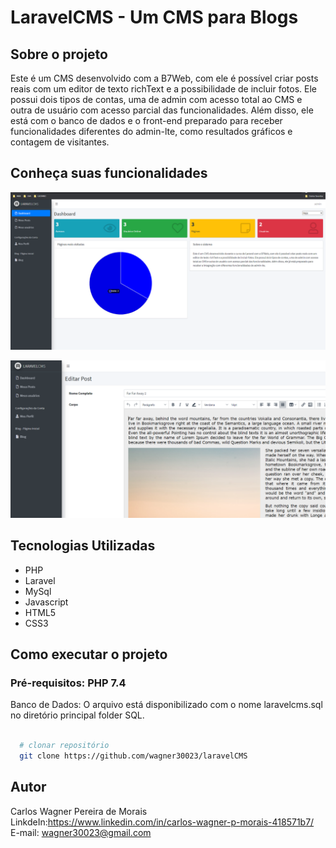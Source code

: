# LaravelCMS - Um CMS para Blogs

## Sobre o projeto

Este é um CMS desenvolvido com a B7Web, com ele é possível criar posts reais com um editor de texto richText e a possibilidade de incluir fotos. Ele possui dois tipos de contas, uma de admin com acesso total ao CMS e outra de usuário com acesso parcial das funcionalidades. Além disso, ele está com o banco de dados e o front-end preparado para receber funcionalidades diferentes do admin-lte, como resultados gráficos e contagem de visitantes. 

## Conheça suas funcionalidades

![dashboard](https://github.com/moraes-luciano/assets/blob/main/laravel1.png)

![textEditor](https://github.com/moraes-luciano/assets/blob/main/laravel2.png)

## Tecnologias Utilizadas
- PHP 
- Laravel
- MySql
- Javascript
- HTML5
- CSS3


## Como executar o projeto

### Pré-requisitos: PHP 7.4

Banco de Dados: O arquivo está disponibilizado com o nome laravelcms.sql no diretório principal folder SQL.


```bash

  # clonar repositório
  git clone https://github.com/wagner30023/laravelCMS

```
## Autor

  Carlos Wagner Pereira de Morais
  \
  LinkdeIn:https://www.linkedin.com/in/carlos-wagner-p-morais-418571b7/
  \
  E-mail: wagner30023@gmail.com
  
